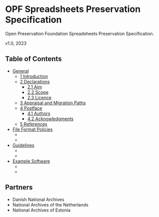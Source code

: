 # OPF Spreadsheets Preservation Specification
Open Preservation Foundation Spreadsheets Preservation Specification.

v1.0, 2023

## Table of Contents
* [General](/v1.0/General.md)
    * [1 Introduction](/v1.0/General.md#1-introduction)
    * [2 Declarations](/v1.0/General.md#2-declarations)
        * [2.1 Aim](/v1.0/General.md#21-aim)
        * [2.2 Scope](/v1.0/General.md#22-scope)
        * [2.3 Licence](/v1.0/General.md#23-licence)
    * [3 Appraisal and Migration Paths](/v1.0/General.md#3-appraisal-and-migration-paths)
    * [4 Postface](/v1.0/General.md#4-postface)
        * [4.1 Authors](/v1.0/General.md#41-authors)
        * [4.2 Acknowledgments](/v1.0/General.md#42-acknowledgments)
    * [5 References](/v1.0/General.md#5-references)
* [File Format Policies](/v1.0/File%20Format%20Policies.md)
    * []()
    * []()
* [Guidelines](/v1.0/Guidelines.md)
    * []()
    * []()
* [Example Software](/v1.0/Example%20Software.md)
    * []()
    * []()

## Partners
* Danish National Archives
* National Archives of the Netherlands
* National Archives of Estonia